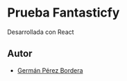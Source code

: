 # Prueba Fantasticfy

Desarrollada con React

## Autor
- [Germán Pérez Bordera](https://github.com/ierman1)